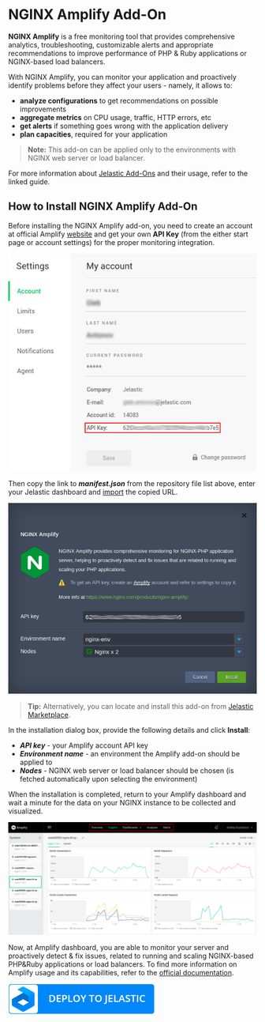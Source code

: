 # NGINX Amplify Add-On

**NGINX Amplify** is a free monitoring tool that provides comprehensive analytics, troubleshooting, customizable alerts and appropriate recommendations to improve performance of PHP & Ruby applications or NGINX-based load balancers.

With NGINX Amplify, you can monitor your application and proactively identify problems before they affect your users - namely, it allows to:
* **analyze configurations** to get recommendations on possible improvements
* **aggregate metrics** on CPU usage, traffic, HTTP errors, etc
* **get alerts** if something goes wrong with the application delivery
* **plan capacities**, required for your application

> **Note:** This add-on can be applied only to the environments with NGINX web server or load balancer.

For more information about [Jelastic Add-Ons](https://github.com/jelastic-jps/jpswiki/wiki/Jelastic-Addons) and their usage, refer to the linked guide.

## How to Install NGINX Amplify Add-On

Before installing the NGINX Amplify add-on, you need to create an account at official Amplify [website](https://amplify.nginx.com/signup/) and get your own **API Key** (from the either start page or account settings) for the proper monitoring integration.

![Amplify Account Settings](/images/amplify-account-settings.png)

Then copy the link to _**manifest.json**_ from the repository file list above, enter your Jelastic dashboard and [import](https://docs.jelastic.com/environment-import) the copied URL.

![NGINX Amplify Install](/images/nginx-amplify-install.png)

> **Tip:** Alternatively, you can locate and install this add-on from [Jelastic Marketplace](https://docs.jelastic.com/marketplace#add-ons).

In the installation dialog box, provide the following details and click **Install**:
* _**API key**_ - your Amplify account API key
* _**Environment name**_ - an environment the Amplify add-on should be applied to
* _**Nodes**_ - NGINX web server or load balancer should be chosen (is fetched automatically upon selecting the environment)

When the installation is completed, return to your Amplify dashboard and wait a minute for the data on your NGINX instance to be collected and visualized.

![NGINX Amplify Monitoring](/images/nginx-amplify-monitoring.png)

Now, at Amplify dashboard, you are able to monitor your server and proactively detect & fix issues, related to running and scaling NGINX-based PHP&Ruby applications or load balancers. To find more information on Amplify usage and its capabilities, refer to the [official documentation](https://amplify.nginx.com/docs/guide-introduction.html).

[![Deploy](https://github.com/jelastic-jps/git-push-deploy/raw/master/images/deploy-to-jelastic.png)](https://jelastic.com/install-application/?manifest=https://raw.githubusercontent.com/jelastic-jps/nginx-amplify/master/manifest.jps)
